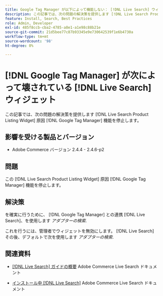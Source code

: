 ```yaml
---
title: Google Tag Manager が以下によって機能しない： [!DNL Live Search] ウィジェット
description: この記事では、次の問題の解決策を提供します [!DNL Live Search Product Listing Widget] 原因 [!DNL Google Tag Manager] 機能を停止します。
feature: Install, Search, Best Practices
role: Admin, Developer
exl-id: 485f8ccb-cba2-4785-a8e1-a1e98c88b21e
source-git-commit: 21d5bee77c87b93345e9e730642539f1e6b4730a
workflow-type: tm+mt
source-wordcount: '98'
ht-degree: 0%

---
```


# [!DNL Google Tag Manager] が次によって壊されている [!DNL Live Search] ウィジェット

この記事では、次の問題の解決策を提供します [!DNL Live Search Product Listing Widget] 原因 [!DNL Google Tag Manager] 機能を停止します。

## 影響を受ける製品とバージョン

* Adobe Commerce バージョン 2.4.4 - 2.4.6-p2

## 問題

この [!DNL Live Search Product Listing Widget] 原因 [!DNL Google Tag Manager] 機能を停止します。

## 解決策

を確実に行うために、 [!DNL Google Tag Manager] との連携 [!DNL Live Search]、を使用します *アダプターの検索*.

これを行うには、管理者でウィジェットを無効にします。 [!DNL Live Search] その後、デフォルトで次を使用します *アダプターの検索*.

## 関連資料

* [[!DNL Live Search] ガイドの概要](https://experienceleague.adobe.com/docs/commerce-merchant-services/live-search/guide-overview.html) Adobe Commerce Live Search ドキュメント

* [インストール中 [!DNL Live Search]](https://experienceleague.adobe.com/docs/commerce-merchant-services/live-search/onboard/install.html) Adobe Commerce Live Search ドキュメント
